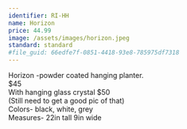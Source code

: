 ```yaml
---
identifier: RI-HH
name: Horizon
price: 44.99
image: /assets/images/horizon.jpeg
standard: standard
#file_guid: 66edfe7f-0851-4418-93e8-785975df7318
---
```

Horizon
-powder coated hanging planter.  
$45  
With hanging glass crystal $50  
(Still need to get a good pic of that)  
Colors- black, white, grey  
Measures- 22in tall 9in wide  
